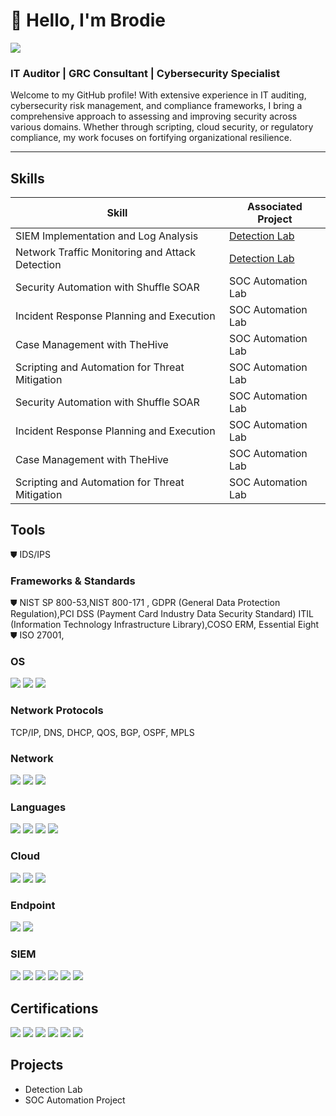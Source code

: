# 👋 Hello, I'm Brodie
<a href="https://www.linkedin.com/in/brodie-sharpe-463349196/"><img src="https://img.shields.io/badge/-LinkedIn-0072b1?&style=for-the-badge&logo=linkedin&logoColor=white" /></a>

### IT Auditor | GRC Consultant | Cybersecurity Specialist

Welcome to my GitHub profile! With extensive experience in IT auditing, cybersecurity risk management, and compliance frameworks, I bring a comprehensive approach to assessing and improving security across various domains. Whether through scripting, cloud security, or regulatory compliance, my work focuses on fortifying organizational resilience.

---

## Skills

| Skill                                         | Associated Project         |
|-----------------------------------------------|----------------------------|
| SIEM Implementation and Log Analysis          | <a href="https://google.com">Detection Lab</a>|
| Network Traffic Monitoring and Attack Detection | <a href="https://google.com">Detection Lab</a>|
| Security Automation with Shuffle SOAR         | SOC Automation Lab|
| Incident Response Planning and Execution      | SOC Automation Lab|
| Case Management with TheHive                  | SOC Automation Lab|
| Scripting and Automation for Threat Mitigation | SOC Automation Lab|
| Security Automation with Shuffle SOAR         | SOC Automation Lab|
| Incident Response Planning and Execution      | SOC Automation Lab|
| Case Management with TheHive                  | SOC Automation Lab|
| Scripting and Automation for Threat Mitigation | SOC Automation Lab|


## Tools
⛊ IDS/IPS

### Frameworks & Standards 
⛊ NIST SP 800-53,NIST 800-171 , GDPR (General Data Protection Regulation),PCI DSS (Payment Card Industry Data Security Standard) 
ITIL (Information Technology Infrastructure Library),COSO ERM, Essential Eight  
⛊ ISO 27001, 

### OS 
<div>
    <img src="https://img.shields.io/badge/-Windows-0078D6?&style=for-the-badge&logo=windows&logoColor=white" />
    <img src="https://img.shields.io/badge/-Linux-FCC624?&style=for-the-badge&logo=linux&logoColor=black" />
    <img src="https://img.shields.io/badge/-GCP-4285F4?&style=for-the-badge&logo=googlecloud&logoColor=white" />
  
</div>


### Network Protocols 
TCP/IP, DNS, DHCP, QOS, BGP, OSPF, MPLS

### Network
<div>
    <img src="https://img.shields.io/badge/-Wireshark-1679A7?&style=for-the-badge&logo=Wireshark&logoColor=white" />
    <img src="https://img.shields.io/badge/-Suricata-EF3B2D?&style=for-the-badge&logo=Suricata&logoColor=white" />
    <img src="https://img.shields.io/badge/-Zeek-777BB4?&style=for-the-badge&logo=Zeek&logoColor=white" />
</div>

### Languages
<div>
    <img src="https://img.shields.io/badge/-Python-4B275F?&style=for-the-badge&logo=python&logoColor=white" />
    <img src="https://img.shields.io/badge/-SQL-0078D4?&style=for-the-badge&logo=sqlite&logoColor=white" />
    <img src="https://img.shields.io/badge/-Bash-4EAA25?&style=for-the-badge&logo=gnu-bash&logoColor=white" />
    <img src="https://img.shields.io/badge/-PowerShell-5391FE?&style=for-the-badge&logo=powershell&logoColor=white" />



</div>

### Cloud 
<div>
    <img src="https://img.shields.io/badge/-Azure-00A4EF?&style=for-the-badge&logo=microsoftazure&logoColor=white" />
    <img src="https://img.shields.io/badge/-AWS-FF9900?&style=for-the-badge&logo=amazonaws&logoColor=white" />
    <img src="https://img.shields.io/badge/-GCP-4285F4?&style=for-the-badge&logo=googlecloud&logoColor=white" />
  
</div>


### Endpoint
<div>
    <img src="https://img.shields.io/badge/-Microsoft_Defender_for_Endpoint-00A4EF?&style=for-the-badge&logo=Microsoft&logoColor=white" />
    <img src="https://img.shields.io/badge/-Velociraptor-4B275F?&style=for-the-badge&logo=Velociraptor&logoColor=white" />
</div>

### SIEM
<div>
    <img src="https://img.shields.io/badge/-Microsoft_Sentinel-0078D4?&style=for-the-badge&logo=Microsoft&logoColor=white" />
    <img src="https://img.shields.io/badge/-Splunk-000000?&style=for-the-badge&logo=Splunk&logoColor=white" />
  <img src="https://img.shields.io/badge/-IBM_QRadar-1F4E79?&style=for-the-badge&logo=ibm&logoColor=white" />
  <img src="https://img.shields.io/badge/-Elastic-005571?&style=for-the-badge&logo=Elastic&logoColor=white" />
  <img src="https://img.shields.io/badge/-SolarWinds_Security_Event_Manager-FF9A00?&style=for-the-badge&logo=SolarWinds&logoColor=white" />
 <img src="https://img.shields.io/badge/-LogRhythm_SIEM-0072C6?&style=for-the-badge&logo=LogRhythm&logoColor=white" />

</div>

## Certifications

<div>
<img src="https://img.shields.io/badge/-CISM-006400?&style=for-the-badge&logo=ISACA&logoColor=white" />
<img src="https://img.shields.io/badge/-CISSP-006400?&style=for-the-badge&logo=ISC2&logoColor=white" />
<img src="https://img.shields.io/badge/-CISA-FF0000?&style=for-the-badge&logo=ISACA&logoColor=white" />
<img src="https://img.shields.io/badge/-Security%2B-FF0000?&style=for-the-badge&logo=CompTIA&logoColor=white" />
<img src="https://img.shields.io/badge/-CEH-5A5A5A?&style=for-the-badge&logo=hackaday&logoColor=white" />
<img src="https://img.shields.io/badge/-CRISC-FF9A00?&style=for-the-badge&logo=security&logoColor=white" />



</div>




## Projects
- Detection Lab
- SOC Automation Project
